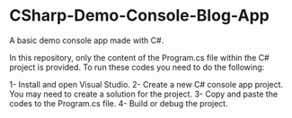 # CSharp-Demo-Console-Blog-App
A basic demo console app made with C#. 

In this repository, only the content of the Program.cs file within the C# project is provided. 
To run these codes you need to do the following: 

1- Install and open Visual Studio.
2- Create a new C# console app project. You may need to create a solution for the project.
3- Copy and paste the codes to the Program.cs file.
4- Build or debug the project.
